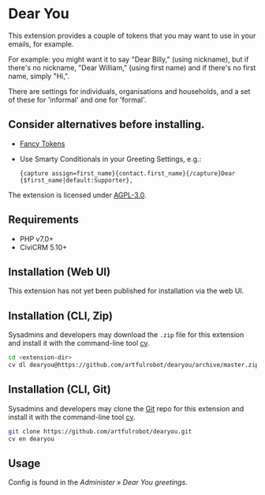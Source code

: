 # Dear You

This extension provides a couple of tokens that you may want to use in your
emails, for example.

For example: you might want it to say "Dear Billy," (using nickname), but if
there's no nickname, "Dear William," (using first name) and if there's no first
name, simply "Hi,".

There are settings for individuals, organisations and households, and a set of
these for 'informal' and one for 'formal'.

## Consider alternatives before installing.

- [Fancy Tokens](https://civicrm.org/extensions/fancy-tokens)

- Use Smarty Conditionals in your Greeting Settings, e.g.:

   ```
   {capture assign=first_name}{contact.first_name}{/capture}Dear {$first_name|default:Supporter},
   ```


The extension is licensed under [AGPL-3.0](LICENSE.txt).

## Requirements

* PHP v7.0+
* CiviCRM 5.10+

## Installation (Web UI)

This extension has not yet been published for installation via the web UI.

## Installation (CLI, Zip)

Sysadmins and developers may download the `.zip` file for this extension and
install it with the command-line tool [cv](https://github.com/civicrm/cv).

```bash
cd <extension-dir>
cv dl dearyou@https://github.com/artfulrobot/dearyou/archive/master.zip
```

## Installation (CLI, Git)

Sysadmins and developers may clone the [Git](https://en.wikipedia.org/wiki/Git) repo for this extension and
install it with the command-line tool [cv](https://github.com/civicrm/cv).

```bash
git clone https://github.com/artfulrobot/dearyou.git
cv en dearyou
```

## Usage

Config is found in the <em>Administer</em> » <em>Dear You greetings</em>.
